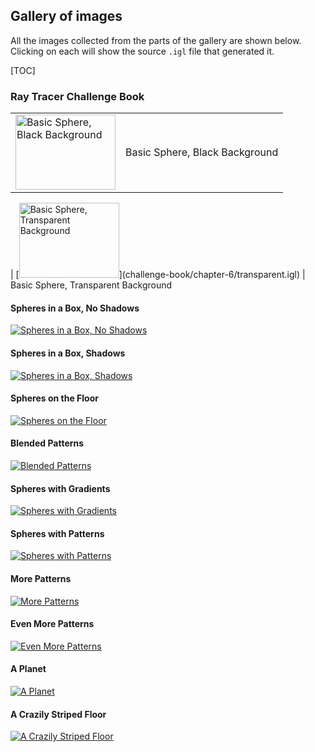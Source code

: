 ## Gallery of images

All the images collected from the parts of the gallery are shown below.  Clicking on each
will show the source `.igl` file that generated it.

[TOC]

### Ray Tracer Challenge Book

<table style="width: 100%; border-collapse: collapse">
    <tr style="height: 120px">
        <td><a href="challenge-book/chapter-6/black.igl">
            <img alt="Basic Sphere, Black Background" height="120" src="challenge-book/chapter-6/black.png" width="160"/>
        </a></td>
        <td style="padding-left: 8px;">Basic Sphere, Black Background</td>
    </tr>
</table>
| [<img alt="Basic Sphere, Transparent Background" height="120" src="challenge-book/chapter-6/transparent.png" width="160"/>](challenge-book/chapter-6/transparent.igl) | Basic Sphere, Transparent Background

#### Spheres in a Box, No Shadows
[![Spheres in a Box, No Shadows](challenge-book/chapter-7/no-shadows.png)](challenge-book/chapter-7/no-shadows.igl)

#### Spheres in a Box, Shadows
[![Spheres in a Box, Shadows](challenge-book/chapter-8/shadows.png)](challenge-book/chapter-8/shadows.igl)

#### Spheres on the Floor
[![Spheres on the Floor](challenge-book/chapter-9/floor.png)](challenge-book/chapter-9/floor.igl)

#### Blended Patterns
[![Blended Patterns](challenge-book/chapter-10/blend.png)](challenge-book/chapter-10/blend.igl)

#### Spheres with Gradients
[![Spheres with Gradients](challenge-book/chapter-10/gradients.png)](challenge-book/chapter-10/gradients.igl)

#### Spheres with Patterns
[![Spheres with Patterns](challenge-book/chapter-10/patterns.png)](challenge-book/chapter-10/patterns.igl)

#### More Patterns
[![More Patterns](challenge-book/chapter-10/patterns2.png)](challenge-book/chapter-10/patterns2.igl)

#### Even More Patterns
[![Even More Patterns](challenge-book/chapter-10/patterns3.png)](challenge-book/chapter-10/patterns3.igl)

#### A Planet
[![A Planet](challenge-book/chapter-10/planet.png)](challenge-book/chapter-10/planet.igl)

#### A Crazily Striped Floor
[![A Crazily Striped Floor](challenge-book/chapter-10/stripes.png)](challenge-book/chapter-10/stripes.igl)
